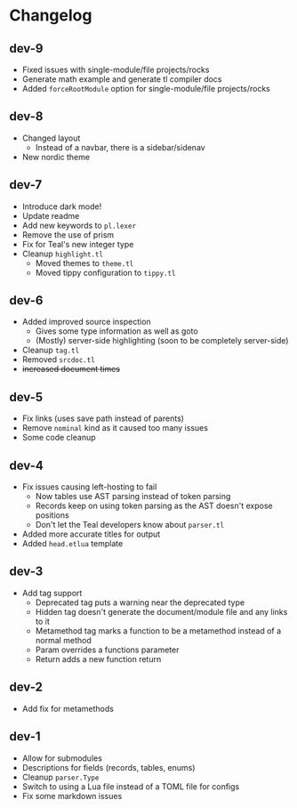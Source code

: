 # Changelog

## dev-9

* Fixed issues with single-module/file projects/rocks
* Generate math example and generate tl compiler docs
* Added `forceRootModule` option for single-module/file projects/rocks

## dev-8

* Changed layout
  * Instead of a navbar, there is a sidebar/sidenav
* New nordic theme

## dev-7

* Introduce dark mode!
* Update readme
* Add new keywords to `pl.lexer`
* Remove the use of prism
* Fix for Teal's new integer type
* Cleanup `highlight.tl`
  * Moved themes to `theme.tl`
  * Moved tippy configuration to `tippy.tl`

## dev-6

* Added improved source inspection
  * Gives some type information as well as goto
  * (Mostly) server-side highlighting (soon to be completely server-side)
* Cleanup `tag.tl`
* Removed `srcdoc.tl`
* ~~increased document times~~

## dev-5

* Fix links (uses save path instead of parents)
* Remove `nominal` kind as it caused too many issues
* Some code cleanup

## dev-4

* Fix issues causing left-hosting to fail
  * Now tables use AST parsing instead of token parsing
  * Records keep on using token parsing as the AST doesn't expose positions
  * Don't let the Teal developers know about `parser.tl`
* Added more accurate titles for output
* Added `head.etlua` template

## dev-3

* Add tag support
  * Deprecated tag puts a warning near the deprecated type
  * Hidden tag doesn't generate the document/module file and any links to it
  * Metamethod tag marks a function to be a metamethod instead of a normal method
  * Param overrides a functions parameter
  * Return adds a new function return

## dev-2

* Add fix for metamethods

## dev-1

* Allow for submodules
* Descriptions for fields (records, tables, enums)
* Cleanup `parser.Type`
* Switch to using a Lua file instead of a TOML file for configs
* Fix some markdown issues

